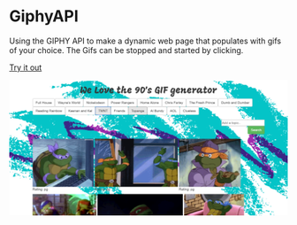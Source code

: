 # GiphyAPI

Using the GIPHY API to make a dynamic web page that populates with gifs of your choice.  The Gifs can be stopped and started by clicking.

[Try it out](https://wahula4.github.io/GiphyAPI/)

![Homepage snapshot](/assets/giphy.PNG)
